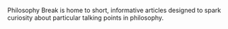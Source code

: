 Philosophy Break is home to short, informative articles designed to spark curiosity about particular talking points in philosophy.
